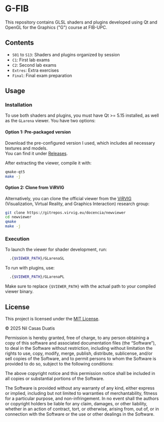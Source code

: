 # G-FIB

This repository contains GLSL shaders and plugins developed using Qt and OpenGL for the Graphics ("G") course at FIB-UPC.

## Contents

- `S01` to `S13`: Shaders and plugins organized by session
- `C1`: First lab exams
- `C2`: Second lab exams
- `Extres`: Extra exercises
- `Final`: Final exam preparation

## Usage

### Installation

To use both shaders and plugins, you must have Qt >= 5.15 installed, as well as the `GLarena` viewer. You have two options:

#### Option 1: Pre-packaged version

Download the pre-configured version I used, which includes all necessary textures and models.  
You can find it under [Releases](https://github.com/nilhouses/G-FIB/releases/tag/v1.0).

After extracting the viewer, compile it with:

```bash
qmake-qt5
make -j
```

#### Option 2: Clone from ViRVIG

Alternatively, you can clone the official viewer from the [ViRVIG](https://www.virvig.eu/) (Visualization, Virtual Reality, and Graphics Interaction) research group:

```bash
git clone https://gitrepos.virvig.eu/docencia/newviewer
cd newviewer
qmake
make -j
```

### Execution
To launch the viewer for shader development, run:

```bash
  .{$VIEWER_PATH}/GLarenaSL
```

To run with plugins, use:

```bash
  .{$VIEWER_PATH}/GLarenaPL
```

Make sure to replace `{$VIEWER_PATH}` with the actual path to your compiled viewer binary.

## License

This project is licensed under the [MIT License](https://opensource.org/license/mit/).

© 2025 Nil Casas Duatis

Permission is hereby granted, free of charge, to any person obtaining a copy of this software and associated documentation files (the “Software”), to deal in the Software without restriction, including without limitation the rights to use, copy, modify, merge, publish, distribute, sublicense, and/or sell copies of the Software, and to permit persons to whom the Software is provided to do so, subject to the following conditions:

The above copyright notice and this permission notice shall be included in all copies or substantial portions of the Software.

The Software is provided without any warranty of any kind, either express or implied, including but not limited to warranties of merchantability, fitness for a particular purpose, and non-infringement. In no event shall the authors or copyright holders be liable for any claim, damages, or other liability, whether in an action of contract, tort, or otherwise, arising from, out of, or in connection with the Software or the use or other dealings in the Software.


